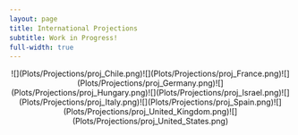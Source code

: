 ```yaml
---
layout: page
title: International Projections
subtitle: Work in Progress!
full-width: true
---
```

<div align="center">
![](Plots/Projections/proj_Chile.png)![](Plots/Projections/proj_France.png)![](Plots/Projections/proj_Germany.png)![](Plots/Projections/proj_Hungary.png)![](Plots/Projections/proj_Israel.png)![](Plots/Projections/proj_Italy.png)![](Plots/Projections/proj_Spain.png)![](Plots/Projections/proj_United_Kingdom.png)![](Plots/Projections/proj_United_States.png)
</div>

